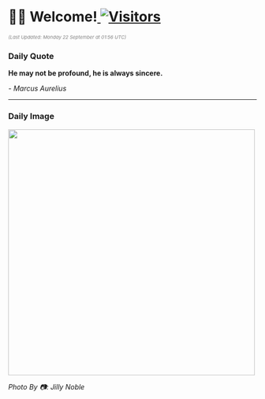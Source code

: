 <h1>👋🏽 Welcome!<a href="https://github.com/OmitNomis/"> <img src="https://visitor-badge.laobi.icu/badge?page_id=OmitNomis" alt="Visitors"></a></h1>

<i><p style="font-size: 0.6rem; color:gray">(Last Updated: Monday 22 September at 01:56 UTC)</p></i>

<h3> Daily Quote </h3>
<b><p>He may not be profound, he is always sincere.</p></b>
<i><caption style="font-size: 0.8rem; color:gray;">- Marcus Aurelius</caption></i>


<hr>

<h3>Daily Image</h3>
<a href="https://images.pexels.com/photos/33962662/pexels-photo-33962662.jpeg" target="_blank"><img style="height:500px;" src="https://images.pexels.com/photos/33962662/pexels-photo-33962662.jpeg"/></a>

<i><caption style="font-size: 0.8rem; color:gray;"> Photo By 📷: Jilly Noble</caption></i>
